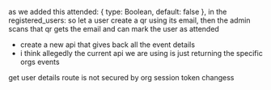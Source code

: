 as we added this   attended: { type: Boolean, default: false }, in the   registered_users: so let a user create a qr using its email, then the admin scans that qr gets the email and can mark the user as attended



- create a new api that gives back all the event details
- i think allegedly the current api we are using is just returning the specific orgs events


get user details route is not secured by org session token
changess

